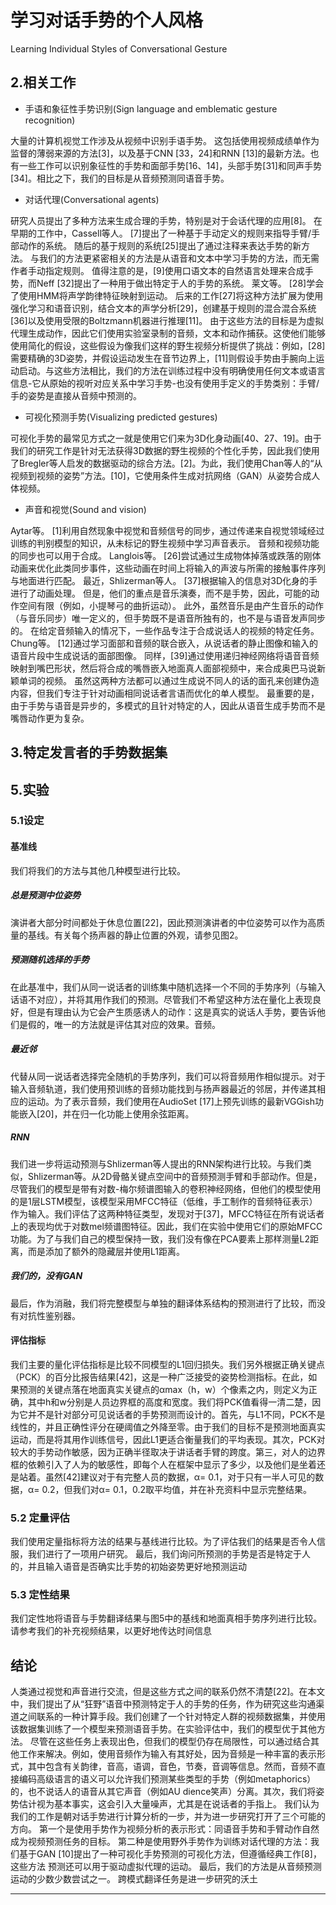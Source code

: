 # 学习对话手势的个人风格
Learning Individual Styles of Conversational Gesture

## 2.相关工作

- 手语和象征性手势识别(Sign language and emblematic gesture recognition)

大量的计算机视觉工作涉及从视频中识别手语手势。
这包括使用视频成绩单作为监督的薄弱来源的方法[3]，以及基于CNN [33，24]和RNN [13]的最新方法。也有一些工作可以识别象征性的手势和面部手势[16、14]，头部手势[31]和同声手势[34]。相比之下，我们的目标是从音频预测同语音手势。

- 对话代理(Conversational agents)

研究人员提出了多种方法来生成合理的手势，特别是对于会话代理的应用[8]。
在早期的工作中，Cassell等人。
[7]提出了一种基于手动定义的规则来指导手臂/手部动作的系统。
随后的基于规则的系统[25]提出了通过注释来表达手势的新方法。
与我们的方法更紧密相关的方法是从语音和文本中学习手势的方法，而无需作者手动指定规则。
值得注意的是，[9]使用口语文本的自然语言处理来合成手势，而Neff [32]提出了一种用于做出特定于人的手势的系统。
莱文等。
[28]学会了使用HMM将声学韵律特征映射到运动。
后来的工作[27]将这种方法扩展为使用强化学习和语音识别，结合文本的声学分析[29]，创建基于规则的混合混合系统[36]以及使用受限的Boltzmann机器进行推理[11]。
由于这些方法的目标是为虚拟代理生成动作，因此它们使用实验室录制的音频，文本和动作捕获。这使他们能够使用简化的假设，这些假设为像我们这样的野生视频分析提供了挑战：例如，[28]需要精确的3D姿势，并假设运动发生在音节边界上，[11]则假设手势由手腕向上运动启动。与这些方法相比，我们的方法在训练过程中没有明确使用任何文本或语言信息-它从原始的视听对应关系中学习手势-也没有使用手定义的手势类别：手臂/手的姿势是直接从音频中预测的。

- 可视化预测手势(Visualizing predicted gestures)

可视化手势的最常见方式之一就是使用它们来为3D化身动画[40、27、19]。由于我们的研究工作是针对无法获得3D数据的野生视频的个性化手势，因此我们使用了Bregler等人启发的数据驱动的综合方法。[2]。为此，我们使用Chan等人的“从视频到视频的姿势”方法。[10]，它使用条件生成对抗网络（GAN）从姿势合成人体视频。

- 声音和视觉(Sound and vision)

Aytar等。
[1]利用自然现象中视觉和音频信号的同步，通过传递来自视觉领域经过训练的判别模型的知识，从未标记的野生视频中学习声音表示。
音频和视频功能的同步也可以用于合成。
Langlois等。
[26]尝试通过生成物体掉落或跌落的刚体动画来优化此类同步事件，这些动画在时间上将输入的声波与所需的接触事件序列与地面进行匹配。
最近，Shlizerman等人。
[37]根据输入的信息对3D化身的手进行了动画处理。
但是，他们的重点是音乐演奏，而不是手势，因此，可能的动作空间有限（例如，小提琴弓的曲折运动）。
此外，虽然音乐是由产生音乐的动作（与音乐同步）唯一定义的，但手势既不是语音所独有的，也不是与语音发声同步的。
在给定音频输入的情况下，一些作品专注于合成说话人的视频的特定任务。
Chung等。
[12]通过学习面部和音频的联合嵌入，从说话者的静止图像和输入的语音片段中生成说话的面部图像。
同样，[39]通过使用递归神经网络将语音音频映射到嘴巴形状，然后将合成的嘴唇嵌入地面真人面部视频中，来合成奥巴马说新颖单词的视频。
虽然这两种方法都可以通过生成说不同人的话的面孔来创建伪造内容，但我们专注于针对动画相同说话者言语而优化的单人模型。
最重要的是，由于手势与语音是异步的，多模式的且针对特定的人，因此从语音生成手势而不是嘴唇动作更为复杂。




## 3.特定发言者的手势数据集






## 5.实验

### 5.1设定

#### 基准线
我们将我们的方法与其他几种模型进行比较。

##### 总是预测中位姿势
演讲者大部分时间都处于休息位置[22]，因此预测演讲者的中位姿势可以作为高质量的基线。有关每个扬声器的静止位置的外观，请参见图2。

##### 预测随机选择的手势
在此基准中，我们从同一说话者的训练集中随机选择一个不同的手势序列（与输入话语不对应），并将其用作我们的预测。尽管我们不希望这种方法在量化上表现良好，但是有理由认为它会产生质感诱人的动作：这是真实的说话人手势，要告诉他们是假的，唯一的方法就是评估其对应的效果。音频。

##### 最近邻
代替从同一说话者选择完全随机的手势序列，我们可以将音频用作相似提示。对于输入音频轨道，我们使用预训练的音频功能找到与扬声器最近的邻居，并传递其相应的运动。为了表示音频，我们使用在AudioSet [17]上预先训练的最新VGGish功能嵌入[20]，并在归一化功能上使用余弦距离。

##### RNN
我们进一步将运动预测与Shlizerman等人提出的RNN架构进行比较。与我们类似，Shlizerman等。从2D骨骼关键点空间中的音频预测手臂和手部动作。但是，尽管我们的模型是带有对数-梅尔频谱图输入的卷积神经网络，但他们的模型使用的是1层LSTM模型，该模型采用MFCC特征（低维，手工制作的音频特征表示）作为输入。我们评估了这两种特征类型，发现对于[37]，MFCC特征在所有说话者上的表现均优于对数mel频谱图特征。因此，我们在实验中使用它们的原始MFCC功能。为了与我们自己的模型保持一致，我们没有像在PCA要素上那样测量L2距离，而是添加了额外的隐藏层并使用L1距离。

##### 我们的，没有GAN
最后，作为消融，我们将完整模型与单独的翻译体系结构的预测进行了比较，而没有对抗性鉴别器。

#### 评估指标
我们主要的量化评估指标是比较不同模型的L1回归损失。我们另外根据正确关键点（PCK）的百分比报告结果[42]，这是一种广泛接受的姿势检测指标。在此，如果预测的关键点落在地面真实关键点的αmax（h，w）个像素之内，则定义为正确，其中h和w分别是人员边界框的高度和宽度。我们将PCK值看得一清二楚，因为它并不是针对部分可见说话者的手势预测而设计的。首先，与L1不同，PCK不是线性的，并且正确性评分在硬阈值之外降至零。由于我们的目标不是预测地面真实运动，而是将其用作训练信号，因此L1更适合衡量我们的平均表现。其次，PCK对较大的手势动作敏感，因为正确半径取决于讲话者手臂的跨度。第三，对人的边界框的依赖引入了人为的敏感性，即每个人在框架中显示了多少，以及他们是坐着还是站着。虽然[42]建议对于有完整人员的数据，α= 0.1，对于只有一半人可见的数据，α= 0.2，但我们对α= 0.1，0.2取平均值，并在补充资料中显示完整结果。

### 5.2 定量评估
我们使用定量指标将方法的结果与基线进行比较。为了评估我们的结果是否令人信​​服，我们进行了一项用户研究。
最后，我们询问所预测的手势是否是特定于人的，并且输入语音是否确实比手势的初始姿势更好地预测运动



### 5.3 定性结果
我们定性地将语音与手势翻译结果与图5中的基线和地面真相手势序列进行比较。请参考我们的补充视频结果，以更好地传达时间信息

## 结论
人类通过视觉和声音进行交流，但是这些方式之间的联系仍然不清楚[22]。在本文中，我们提出了从“狂野”语音中预测特定于人的手势的任务，作为研究这些沟通渠道之间联系的一种计算手段。我们创建了一个针对特定人群的视频数据集，并使用该数据集训练了一个模型来预测语音手势。在实验评估中，我们的模型优于其他方法。
尽管在这些任务上表现出色，但我们的模型仍存在局限性，可以通过结合其他工作来解决。例如，使用音频作为输入有其好处，因为音频是一种丰富的表示形式，其中包含有关韵律，音高，语调，音色，节奏，音调等信息。然而，音频不直接编码高级语言的语义可以允许我们预测某些类型的手势（例如metaphorics）的，也不说话人的语音从其它声音（例如AU dience笑声）分离。其次，我们将姿势估计视为基本事实，这会引入大量噪声，尤其是在说话者的手指上。
我们认为我们的工作是朝对话手势进行计算分析的一步，并为进一步研究打开了三个可能的方向。
第一个是使用手势作为视频分析的表示形式：同语音手势和手臂动作自然成为视频预测任务的目标。
第二种是使用野外手势作为训练对话代理的方法：我们基于GAN [10]提出了一种可视化手势预测的可视化方法，但遵循经典工作[8]，这些方法 预测还可以用于驱动虚拟代理的运动。
最后，我们的方法是从音频预测运动的少数少数尝试之一。
跨模式翻译任务是进一步研究的沃土













---

